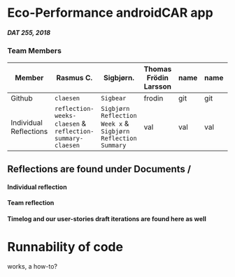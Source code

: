 # Eco-Performance androidCAR app
##### DAT 255, 2018

### Team Members
Member | Rasmus C. | Sigbjørn. | Thomas Frödin Larsson | name | name | name
--- | --- | --- | --- | --- | --- | ---
Github | `claesen` | `Sigbear` | frodin | git | git | git
Individual Reflections | `reflection-weeks-claesen` & `reflection-summary-claesen` | `Sigbjørn Reflection Week x` & `Sigbjørn Reflection Summary` | val | val | val | val

## Reflections are found under Documents /
#### Individual reflection
#### Team reflection
#### Timelog and our user-stories draft iterations are found here as well

# Runnability of code
works, a how-to?

